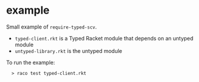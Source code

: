 example
===

Small example of `require-typed-scv`.

- `typed-client.rkt` is a Typed Racket module that depends on an untyped module
- `untyped-library.rkt` is the untyped module

To run the example:

```
  > raco test typed-client.rkt
```

